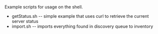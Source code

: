 Example scripts for usage on the shell.

* getStatus.sh -- simple example that uses curl to retrieve the current server status
* import.sh -- imports everything found in discovery queue to inventory

